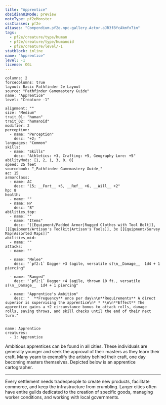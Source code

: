 ```yaml
---
title: "Apprentice"
obsidianUIMode: preview
noteType: pf2eMonster
cssClasses: pf2e
aliases: "Compendium.pf2e.npc-gallery.Actor.aJR3f8YcAkmfx7im" 
tags:
  - pf2e/creature/type/human
  - pf2e/creature/type/humanoid
  - pf2e/creature/level/-1
statblock: inline
name: "Apprentice"
level: -1
license: OGL
---
```


```statblock
columns: 2
forcecolumns: true
layout: Basic Pathfinder 2e Layout
source: "Pathfinder Gamemastery Guide"
name: "Apprentice"
level: "Creature -1"

alignment: ""
size: "Medium"
trait_01: "human"
trait_02: "humanoid"
modifier: 2
perception:
  - name: "Perception"
    desc: "+2; "
languages: "Common"
skills:
  - name: "Skills"
    desc: "Athletics: +3, Crafting: +5, Geography Lore: +5"
abilityMods: [1, 2, 1, 3, 0, 0]
speed: 25 feet
sourcebook: "_Pathfinder Gamemastery Guide_"
ac: 15
armorclass:
  - name: AC
    desc: "15; __Fort__ +5, __Ref__ +6, __Will__ +2"
hp: 8
health:
  - name: ""
  - name: HP
    desc: "8"
abilities_top:
  - name: ""
  - name: "Items"
    desc: "[[Equipment/Padded Armor|Rugged Clothes with Tool Belt]], [[Equipment/Artisan's Toolkit|Artisan's Tools]], 3x [[Equipment/Survey Map|Assorted Maps]]"
abilities_mid:
  - name: ""
attacks:
  - name: ""

  - name: "Melee"
    desc: "`pf2:1` Dagger +3 (agile, versatile s)\n__Damage__  1d4 + 1 piercing"

  - name: "Ranged"
    desc: "`pf2:1` Dagger +4 (agile, thrown 10 ft., versatile s)\n__Damage__  1d4 + 1 piercing"

  - name: "Apprentice's Ambition"
    desc: "  **Frequency** once per day\n\n**Requirements** A direct superior is supervising the apprentice\n* * *\n\n**Effect** The apprentice gains a +2 circumstance bonus to attack rolls, damage rolls, saving throws, and skill checks until the end of their next turn."
 
```

```encounter-table
name: Apprentice
creatures:
  - 1: Apprentice
```



Ambitious apprentices can be found in all cities. These individuals are generally younger and seek the approval of their masters as they learn their craft. Many yearn to exemplify the artistry behind their craft, one day becoming masters themselves. Depicted below is an apprentice cartographer.

* * *

Every settlement needs tradespeople to create new products, facilitate commerce, and keep the infrastructure from crumbling. Larger cities often have entire guilds dedicated to the creation of specific goods, managing worker conditions, and working with local governments.
